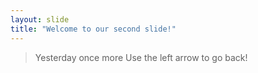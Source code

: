 ```yaml
---
layout: slide
title: "Welcome to our second slide!"
---
```

> Yesterday once more
Use the left arrow to go back!
